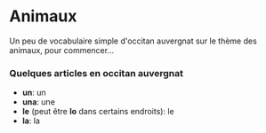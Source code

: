 # Animaux

Un peu de vocabulaire simple d'occitan auvergnat sur le thème des animaux, pour commencer...

### Quelques articles en occitan auvergnat

- **un**: un
- **una**: une
- **le** (peut être **lo** dans certains endroits): le
- **la**: la
